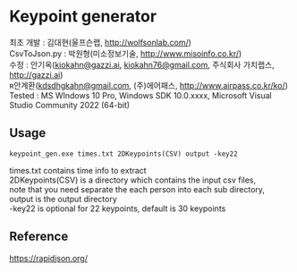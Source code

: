 # Keypoint generator

최초 개발 : 김대현(울프슨랩, http://wolfsonlab.com/)    
CsvToJson.py : 박원형(미소정보기술, http://www.misoinfo.co.kr/)    
수정 : 안기옥(kiokahn@gazzi.ai, kiokahn76@gmail.com, 주식회사 가치랩스, http://gazzi.ai)    
       &#640;안계환(kdsdhgkahn@gmail.com, (주)에어패스, http://www.airpass.co.kr/ko/)     
Tested :  MS WIndows 10 Pro, Windows SDK 10.0.xxxx, Microsoft Visual Studio Community 2022 (64-bit) 

## Usage
```
keypoint_gen.exe times.txt 2DKeypoints(CSV) output -key22
```

times.txt contains time info to extract    
2DKeypoints(CSV) is a directory which contains the input csv files,    
note that you need separate the each person into each sub directory,    
output is the output directory    
-key22 is optional for 22 keypoints, default is 30 keypoints    

## Reference

https://rapidjson.org/